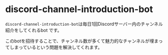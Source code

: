 # discord-channel-introduction-bot
`discord-channel-introduction-bot`は毎日1回Discordサーバー内のチャンネル紹介をしてくれるbot
です。

このbotを招待することで、チャンネル数が多くて魅力的なチャンネルが埋まってしまっているという問題を解決してくれます。
